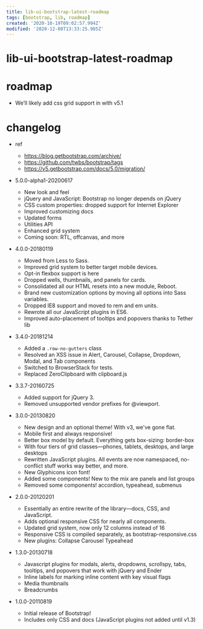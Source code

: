 ```yaml
---
title: lib-ui-bootstrap-latest-roadmap
tags: [bootstrap, lib, roadmap]
created: '2020-10-19T09:02:57.994Z'
modified: '2020-12-08T13:33:25.985Z'
---
```


# lib-ui-bootstrap-latest-roadmap

# roadmap

- We’ll likely add css grid support in with v5.1

# changelog

- ref
  - https://blog.getbootstrap.com/archive/
  - https://github.com/twbs/bootstrap/tags
  - https://v5.getbootstrap.com/docs/5.0/migration/

- 5.0.0-alpha1-20200617
  - New look and feel
  - jQuery and JavaScript: Bootstrap no longer depends on jQuery
  - CSS custom properties: dropped support for Internet Explorer
  - Improved customizing docs
  - Updated forms
  - Utilities API
  - Enhanced grid system
  - Coming soon: RTL, offcanvas, and more
- 4.0.0-20180119
  - Moved from Less to Sass.
  - Improved grid system to better target mobile devices.
  - Opt-in flexbox support is here
  - Dropped wells, thumbnails, and panels for cards. 
  - Consolidated all our HTML resets into a new module, Reboot. 
  - Brand new customization options by moving all options into Sass variables.
  - Dropped IE8 support and moved to rem and em units. 
  - Rewrote all our JavaScript plugins in ES6.
  - Improved auto-placement of tooltips and popovers thanks to Tether lib
- 3.4.0-20181214
  - Added a `.row-no-gutters` class
  - Resolved an XSS issue in Alert, Carousel, Collapse, Dropdown, Modal, and Tab components
  - Switched to BrowserStack for tests.
  - Replaced ZeroClipboard with clipboard.js
- 3.3.7-20160725
  - Added support for jQuery 3.
  - Removed unsupported vendor prefixes for @viewport.
- 3.0.0-20130820
  - New design and an optional theme! With v3, we've gone flat.
  - Mobile first and always responsive! 
  - Better box model by default. Everything gets box-sizing: border-box
  - With four tiers of grid classes—phones, tablets, desktops, and large desktops
  - Rewritten JavaScript plugins. All events are now namespaced, no-conflict stuff works way better, and more.
  - New Glyphicons icon font! 
  - Added some components! New to the mix are panels and list groups
  - Removed some components! accordion, typeahead, submenus
- 2.0.0-20120201
  - Essentially an entire rewrite of the library—docs, CSS, and JavaScript. 
  - Adds optional responsive CSS for nearly all components.
  - Updated grid system, now only 12 columns instead of 16
  - Responsive CSS is compiled separately, as bootstrap-responsive.css
  - New plugins: Collapse Carousel Typeahead
- 1.3.0-20130718
  - Javascript plugins for modals, alerts, dropdowns, scrollspy, tabs, tooltips, and popovers that work with jQuery and Ender
  - Inline labels for marking inline content with key visual flags
  - Media thumbnails
  - Breadcrumbs
- 1.0.0-20110819
  - Initial release of Bootstrap! 
  - Includes only CSS and docs (JavaScript plugins not added until v1.3)
